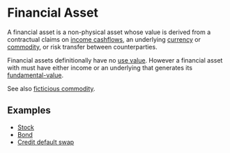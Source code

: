 # Financial Asset
A financial asset is a non-physical asset whose value is derived from a contractual claims on [income cashflows](income-cashflows.md), an underlying [currency](currency.md) or [commodity](commodity.md), or risk transfer between counterparties.

Financial assets definitionally have no [use value](use-value.md).  However a financial asset with must have either income or an underlying that generates its [fundamental-value](fundamental-value.md). 

See also [ficticious commodity](ficticious-commodity.md).

## Examples
* [Stock](stock.md)
* [Bond](bond.md)
* [Credit default swap](cds.md)